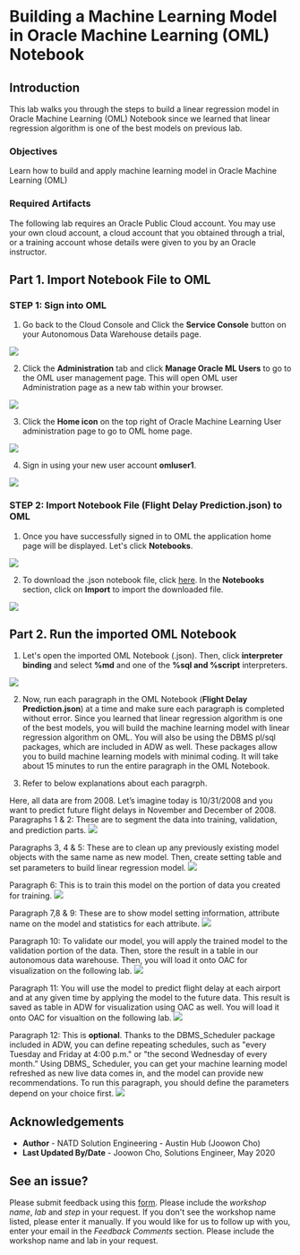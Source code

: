 # Building a Machine Learning Model in Oracle Machine Learning (OML) Notebook

## Introduction

This lab walks you through the steps to build a linear regression model in Oracle Machine Learning (OML) Notebook since we learned that linear regression algorithm is one of the best models on previous lab. 

### Objectives
Learn how to build and apply machine learning model in Oracle Machine Learning (OML)

### Required Artifacts
The following lab requires an Oracle Public Cloud account. You may use your own cloud account, a cloud account that you obtained through a trial, or a training account whose details were given to you by an Oracle instructor.



## Part 1. Import Notebook File to OML 

### **STEP 1**: Sign into OML

1.   Go back to the Cloud Console and Click the **Service Console** button on your Autonomous Data Warehouse details page.

![](./images/picture100-34.jpeg)

2.   Click the **Administration** tab and click **Manage Oracle ML Users** to go to the OML user management page. This will open OML user Administration page as a new tab within your browser.

![](./images/picture100-35.jpeg)


3. Click the **Home icon** on the top right of Oracle Machine Learning User administration page to go to OML home page.

![](./images/picture400-1.jpeg)


4. Sign in using your new user account **omluser1**. 

![](./images/picture400-2.jpeg)


### **STEP 2**: Import Notebook File (Flight Delay Prediction.json) to OML

1. Once you have successfully signed in to OML the application home page will be displayed. Let's click **Notebooks**. 

![](./images/picture400-3.jpeg)


2. To download the .json notebook file, click [here](./files/flightdelayprediction.json). In the **Notebooks** section, click on **Import** to import the downloaded file. 

![](./images/picture400-4.jpeg)


## Part 2. Run the imported OML Notebook

1. Let's open the imported OML Notebook (.json). Then, click **interpreter binding** and select **%md** and one of the **%sql and %script** interpreters. 

![](./images/picture400-5.jpeg)

2. Now, run each paragraph in the OML Notebook (**Flight Delay Prediction.json**) at a time and make sure each paragraph is completed without error. Since you learned that linear regression algorithm is one of the best models, you will build the machine learning model with linear regression algorithm on OML. You will also be using the DBMS pl/sql packages, which are included in ADW as well. These packages allow you to build machine learning models with minimal coding. It will take about 15 minutes to run the entire paragraph in the OML Notebook. 

3. Refer to below explanations about each paragrph. 

  Here, all data are from 2008. Let’s imagine today is 10/31/2008 and you want to predict future flight delays in November and December of 2008. 
  Paragraphs 1 & 2: These are to segment the data into training, validation, and prediction parts. 
    ![](./images/picture400-6.jpeg)

  Paragraphs 3, 4 & 5: These are to clean up any previously existing model objects with the same name as new model. Then, create setting table and set parameters to build linear regression model. 
    ![](./images/picture400-7.jpeg)

  Paragraph 6: This is to train this model on the portion of data you created for training.
    ![](./images/picture400-8.jpeg)

  Paragraph 7,8 & 9: These are to show model setting information, attribute name on the model and statistics for each attribute.
  ![](./images/picture400-9.jpeg)

  Paragraph 10: To validate our model, you will apply the trained model to the validation portion of the data. Then, store the result in a table in our autonomous data warehouse. Then, you will load it onto OAC for visualization on the following lab.
  ![](./images/picture400-10.jpeg)

  Paragraph 11: You will use the model to predict flight delay at each airport and at any given time by applying the model to the future data.  This result is saved as table in ADW for visualization using OAC as well. You will load it onto OAC for visualtion on the following lab. 
  ![](./images/picture400-11.jpeg)

  Paragraph 12: This is **optional**. Thanks to the DBMS_Scheduler package included in ADW, you can define repeating schedules, such as "every Tuesday and Friday at 4:00 p.m." or "the second Wednesday of every month.” Using DBMS_ Scheduler, you can get your machine learning model refreshed as new live data comes in, and the model can provide new recommendations. To  run this paragraph, you should define the parameters depend on your choice first. 
  ![](./images/picture400-12.jpeg)


## Acknowledgements

- **Author** - NATD Solution Engineering - Austin Hub (Joowon Cho)
- **Last Updated By/Date** - Joowon Cho, Solutions Engineer, May 2020

## See an issue?
Please submit feedback using this [form](https://apexapps.oracle.com/pls/apex/f?p=133:1:::::P1_FEEDBACK:1). Please include the *workshop name*, *lab* and *step* in your request.  If you don't see the workshop name listed, please enter it manually. If you would like for us to follow up with you, enter your email in the *Feedback Comments* section.    Please include the workshop name and lab in your request. 